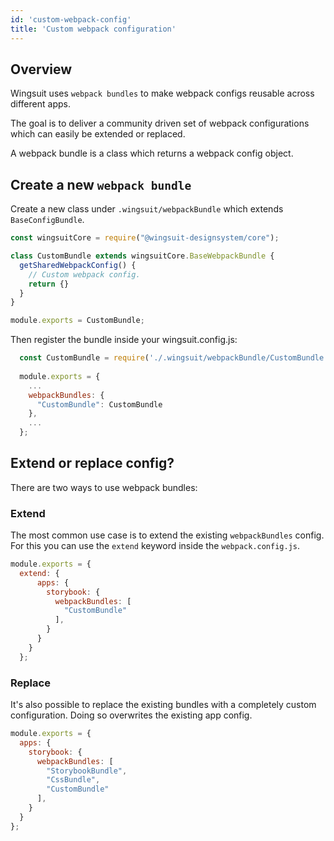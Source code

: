```yaml
---
id: 'custom-webpack-config'
title: 'Custom webpack configuration'
---
```


## Overview
Wingsuit uses `webpack bundles` to make webpack configs reusable across different apps. 

The goal is to deliver a community driven set of webpack configurations which can easily be extended or replaced.

A webpack bundle is a class which returns a webpack config object. 

## Create a new `webpack bundle`

Create a new class under `.wingsuit/webpackBundle` which extends `BaseConfigBundle`.

```js
const wingsuitCore = require("@wingsuit-designsystem/core");

class CustomBundle extends wingsuitCore.BaseWebpackBundle {
  getSharedWebpackConfig() {
    // Custom webpack config.
    return {}
  }
}

module.exports = CustomBundle;

```
Then register the bundle inside your wingsuit.config.js:
```js
  const CustomBundle = require('./.wingsuit/webpackBundle/CustomBundle');
  
  module.exports = {
    ... 
    webpackBundles: {
      "CustomBundle": CustomBundle
    },
    ...
  };

```
## Extend or replace config?

There are two ways to use webpack bundles: 
### Extend
The most common use case is to extend the existing `webpackBundles` config. For this you can use the `extend` keyword inside the `webpack.config.js`.
```js
module.exports = {
  extend: {
      apps: {
        storybook: {
          webpackBundles: [
            "CustomBundle"
          ],
        }
      }
    } 
  };
```

### Replace
It's also possible to replace the existing bundles with a completely custom configuration. Doing so overwrites the existing app config. 
```js
module.exports = {
  apps: {
    storybook: {
      webpackBundles: [
        "StorybookBundle",
        "CssBundle",
        "CustomBundle"
      ],
    }
  }
};
``` 